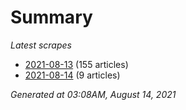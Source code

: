 # Summary
*Latest scrapes*
* [2021-08-13](https://github.com/nuuuwan/news_lk/blob/data/news_lk.2021-08-13.json) (155 articles)
* [2021-08-14](https://github.com/nuuuwan/news_lk/blob/data/news_lk.2021-08-14.json) (9 articles)

*Generated at 03:08AM, August 14, 2021*